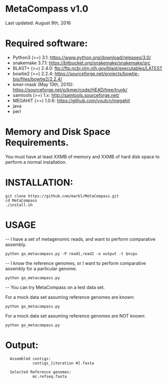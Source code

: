 # MetaCompass v1.0
Last updated: August 9th, 2016

# Required software:

* Python3 (>=) 3.1: https://www.python.org/download/releases/3.0/
* snakemake 3.7.1: https://bitbucket.org/snakemake/snakemake/src
* BLAST+ (>=) 2.4.0: ftp://ftp.ncbi.nlm.nih.gov/blast/executables/LATEST
* bowtie2  (>=) 2.2.4: https://sourceforge.net/projects/bowtie-bio/files/bowtie2/2.2.4/ 
* kmer-mask (May 13th, 2015): https://sourceforge.net/p/kmer/code/HEAD/tree/trunk/
* samtools (>=) 1.x: http://samtools.sourceforge.net/ 
* MEGAHIT (>=) 1.0.6: https://github.com/voutcn/megahit
* java
* perl

# Memory and Disk Space Requirements.
You must have at least XXMB of memory and XXMB of hard disk space to perform a normal installation.

# INSTALLATION:

    git clone https://github.com/marbl/MetaCompass.git
    cd MetaCompass
    ./install.sh

# USAGE    

-- I have a set of metagenomic reads, and want to perform comparative assembly.

    python go_metacompass.py -P read1,read2 -o output -t $ncpu

-- I know the reference genomes, or I want to perform comparative assembly for a particular genome.

    python go_metacompass.py


-- You can try MetaCompass on a test data set.

For a mock data set assuming reference genomes are known:

    python go_metacompass.py

For a mock data set assuming reference genomes are NOT known:

    python go_metacompass.py


# Output:
      Assembled contigs:
                contigs_[iteration #].fasta
      
      Selected Reference genomes:
                mc.refseq.fasta
